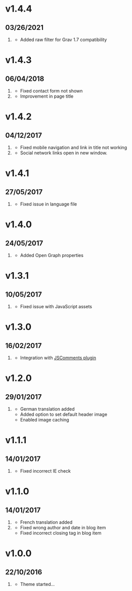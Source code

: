 # v1.4.4
## 03/26/2021

1. [](#bugfix)
    * Added raw filter for Grav 1.7 compatibility

# v1.4.3
## 06/04/2018

1. [](#bugfix)
    * Fixed contact form not shown
2. [](#improved)
    * Improvement in page title

# v1.4.2
## 04/12/2017

1. [](#bugfix)
    * Fixed mobile navigation and link in title not working
2. [](#improved)
    * Social network links open in new window.

# v1.4.1
## 27/05/2017

1. [](#bugfix)
    * Fixed issue in language file


# v1.4.0
## 24/05/2017

1. [](#new)
    * Added Open Graph properties


# v1.3.1
## 10/05/2017

1. [](#bugfix)
    * Fixed issue with JavaScript assets


# v1.3.0
## 16/02/2017

1. [](#improved)
    * Integration with [JSComments plugin](https://github.com/Sommerregen/grav-plugin-jscomments)

# v1.2.0
## 29/01/2017

1. [](#improved)
    * German translation added
    * Added option to set default header image
    * Enabled image caching

# v1.1.1
## 14/01/2017

1. [](#bugfix)
    * Fixed incorrect IE check

# v1.1.0
## 14/01/2017

1. [](#improved)
    * French translation added
1. [](#bugfix)
    * Fixed wrong author and date in blog item
    * Fixed incorrect closing tag in blog item

# v1.0.0
## 22/10/2016

1. [](#new)
    * Theme started...

